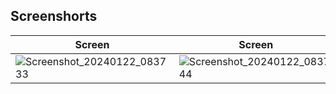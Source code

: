## Screenshorts
| Screen | Screen |
|----------|----------|
|![Screenshot_20240122_083733](https://github.com/salmdoo/sunriseset/assets/118146780/506df9de-e1ea-47fe-af58-07486e0cddac) | ![Screenshot_20240122_083744](https://github.com/salmdoo/sunriseset/assets/118146780/523c5dda-80e2-433a-b61f-df1a0831c78b) |
